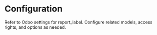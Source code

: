 # Configuration

Refer to Odoo settings for report_label. Configure related models, access rights, and options as needed.
